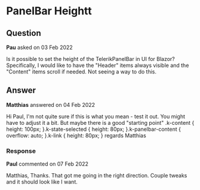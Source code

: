 # PanelBar Heightt

## Question

**Pau** asked on 03 Feb 2022

Is it possible to set the height of the TelerikPanelBar in UI for Blazor? Specifically, I would like to have the "Header" items always visible and the "Content" items scroll if needed. Not seeing a way to do this.

## Answer

**Matthias** answered on 04 Feb 2022

Hi Paul, I'm not quite sure if this is what you mean - test it out. You might have to adjust it a bit. But maybe there is a good "starting point" .k-content { height: 100px;
}.k-state-selected { height: 80px;
}.k-panelbar-content { overflow: auto;
}.k-link { height: 80px;
} regards Matthias

### Response

**Paul** commented on 07 Feb 2022

Matthias, Thanks. That got me going in the right direction. Couple tweaks and it should look like I want.
